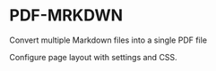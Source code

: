 # PDF-MRKDWN

Convert multiple Markdown files into a single PDF file

Configure page layout with settings and CSS.